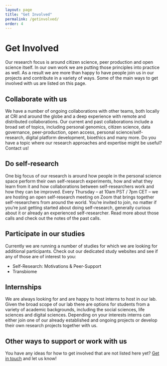 ```yaml
---
layout: page
title: "Get Involved"
permalink: /getinvolved/
order: 4
---
```


# Get Involved
Our research focus is around citizen science, peer production and open science itself. In our own work we are putting those principles into practice as well. As a result we are more than happy to have people join us in our projects and contribute in a variety of ways. Some of the main ways to get involved with us are listed on this page.

## Collaborate with us
We have a number of ongoing collaborations with other teams, both locally at CRI and around the globe and a deep experience with remote and distributed collaborations. Our current and past collaborations include a broad set of topics, including personal genomics, citizen science, data governance, peer-production, open access, personal science/self-research, digital platform development, bioethics and many more. Do you have a topic where our research approaches and expertise might be useful? Contact us!

## Do self-research
One big focus of our research is around how people in the personal science space perform their own self-research experiments, how and what they learn from it and how collaborations between self-researchers work and how they can be improved. Every Thursday – at 10am PST / 7pm CET – we are hosting an open self-research meeting on Zoom that brings together self-researchers from around the world. You’re invited to join, no matter if you’re just getting started about doing self-research, generally curious about it or already an experienced self-researcher. Read more about those calls and check out the notes of the past calls. 

## Participate in our studies
Currently we are running a number of studies for which we are looking for additional participants. Check out our dedicated study websites and see if any of those are of interest to you: 
- Self-Research: Motivations & Peer-Support
- Transbiome

## Internships
We are always looking for and are happy to host interns to host in our lab. Given the broad scope of our lab there are options for students from a variety of academic backgrounds, including the social sciences, life sciences and digital sciences. Depending on your interests interns can either join one of our already established and ongoing projects or develop their own research projects together with us. 

## Other ways to support or work with us
You have any ideas for how to get involved that are not listed here yet? <a href="/contact">Get in touch</a> and let us know! 
